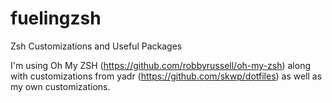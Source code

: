 fuelingzsh
==========

Zsh Customizations and Useful Packages

I'm using Oh My ZSH (https://github.com/robbyrussell/oh-my-zsh) along with customizations from yadr (https://github.com/skwp/dotfiles) as well as my own customizations.
